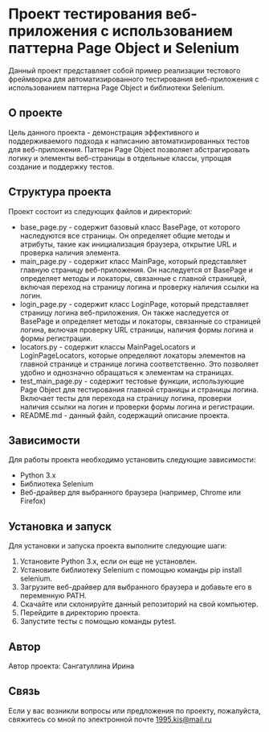 # Проект тестирования веб-приложения с использованием паттерна Page Object и Selenium

Данный проект представляет собой пример реализации тестового фреймворка для автоматизированного тестирования веб-приложения с использованием паттерна Page Object и библиотеки Selenium.

## О проекте

Цель данного проекта - демонстрация эффективного и поддерживаемого подхода к написанию автоматизированных тестов для веб-приложения. Паттерн Page Object позволяет абстрагировать логику и элементы веб-страницы в отдельные классы, упрощая создание и поддержку тестов.

## Структура проекта

Проект состоит из следующих файлов и директорий:

- base_page.py - содержит базовый класс BasePage, от которого наследуются все страницы. Он определяет общие методы и атрибуты, такие как инициализация браузера, открытие URL и проверка наличия элемента.
- main_page.py - содержит класс MainPage, который представляет главную страницу веб-приложения. Он наследуется от BasePage и определяет методы и локаторы, связанные с главной страницей, включая переход на страницу логина и проверку наличия ссылки на логин.
- login_page.py - содержит класс LoginPage, который представляет страницу логина веб-приложения. Он также наследуется от BasePage и определяет методы и локаторы, связанные со страницей логина, включая проверку URL страницы, наличия формы логина и формы регистрации.
- locators.py - содержит классы MainPageLocators и LoginPageLocators, которые определяют локаторы элементов на главной странице и странице логина соответственно. Это позволяет удобно и однозначно обращаться к элементам на страницах.
- test_main_page.py - содержит тестовые функции, использующие Page Object для тестирования главной страницы и страницы логина. Включает тесты для перехода на страницу логина, проверки наличия ссылки на логин и проверки формы логина и регистрации.
- README.md - данный файл, содержащий описание проекта.

## Зависимости

Для работы проекта необходимо установить следующие зависимости:
- Python 3.x
- Библиотека Selenium
- Веб-драйвер для выбранного браузера (например, Chrome или Firefox)

## Установка и запуск

Для установки и запуска проекта выполните следующие шаги:
1. Установите Python 3.x, если он еще не установлен.
2. Установите библиотеку Selenium с помощью команды pip install selenium.
3. Загрузите веб-драйвер для выбранного браузера и добавьте его в переменную PATH.
4. Скачайте или склонируйте данный репозиторий на свой компьютер.
5. Перейдите в директорию проекта.
6. Запустите тесты с помощью команды pytest.


## Автор

Автор проекта: Сангатуллина Ирина

## Связь

Если у вас возникли вопросы или предложения по проекту, пожалуйста, свяжитесь со мной по электронной почте 1995.kis@mail.ru
